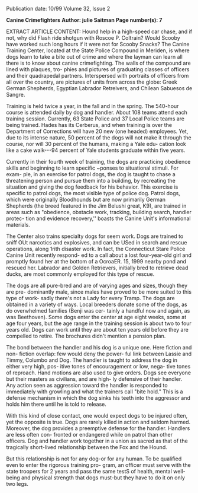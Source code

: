 Publication date: 10/99
Volume 32, Issue 2

**Canine Crimefighters**
**Author: julie Saitman**
**Page number(s): 7**

EXTRACT ARTICLE CONTENT:
Hound help in a high-speed car chase, and 
if not, why did Flash ride shotgun with 
Roscoe P. Coltrain? Would Scooby have 
worked such long hours if it were not for 
Scooby Snacks? The Canine Training 
Center, located at the State Police 
Compound in Meriden, is where dogs 
learn to take a bite out of crime and where 
the layman can learn all there is to know 
about canine crimefighting. The walls of 
the compound are lined with plaques, tro-
phies and pictures of graduating classes of 
officers and their quadrapedal partners. 
Interspersed with portraits of officers from 
all over the country, are pictures of units 
from across the globe: Greek German 
Shepherds, Egyptian Labrador Retreivers, 
and Chilean Sabuesos de Sangre. 

Training is held twice a year, in the fall 
and in the spring. The 540-hour course is 
attended daily by dog and handler. About 
108 teams attend each training session. 
Currently, 63 State Police and 37 Local 
Police teams are being trained. Hades has 
its Cerberus, and when training is over the 
Department of Corrections will have 20 
new (one headed) employees. Yet, due to its 
intense nature, 50 percent of the dogs will 
not make it through the course, nor will 30 
percent of the humans, making a Yale edu-
cation look like a cake walk---94 percent of 
Yale students graduate within five years. 

Currently in their fourth week of 
training, the dogs are practicing obedience 
skills and beginning to learn specific 
~ponses to situational stimuli. For exam-
ple, in an exercise for patrol dogs, the dog 
is taught to chase a threatening person and 
pursue them into a building, by recreating 
the situation and giving the dog feedback 
for his behavior. This exercise is specific to 
patrol dogs, the most visible type of police 
dog. Patrol dogs, which were originally 
Bloodhounds but are now primarily 
German Shepherds (the breed featured in 
the Jim Belushi great, K9), are trained in 
areas such as "obedience, obstacle work, 
tracking, building search, handler protec-
tion and evidence recovery,'' boasts the 
Canine Unit's informational materials. 

The Center also trains specialty dogs 
for seem work. Dogs are trained to sniff 
OUt narcotics and explosives, and can be 
USed in search and rescue operations, along 
1rith disaster work. In fact, the Connecticut 
Stare Police Canine Unit recently respond-
ed to a call about a lost four-year-old girl 
and promptly found her at the bottom of a 
OcroaER. 15, 1999 
nearby pond and rescued her. Labrador and 
Golden Retrievers, initially bred to retrieve 
dead ducks, are most commonly employed 
for this type of rescue. 

The dogs are all pure-bred and are of 
varying ages and sizes, though they are pre-
dominantly male, since males have proved 
to be more suited to this type of work-
sadly there's not a Lady for every Tramp. 
The dogs are obtained in a variety of ways. 
Local breeders donate some of the dogs, as 
do overwhelmed families (Benji was cer-
tainly a handful now and again, as was 
Beethoven). Some dogs enter the center at 
age eight weeks, some at age four years, but 
the age range in the training session is 
about two to four years old. Dogs can work 
until they are about ten years old before 
they are compelled to retire. The brochures 
didn't mention a pension plan. 

The bond between the handler and his 
dog is a unique one. Here fiction and non-
fiction overlap: few would deny the power-
ful link between Lassie and Timmy, 
Columbo and Dog. The handler is taught 
to address the dog in either very high, pos-
itive tones of encouragement or low, nega-
tive tones of reproach. Hand motions are 
also used to give orders. Dogs see everyone 
but their masters as civilians, and are high-
ly defensive of their handler. Any action 
seen as aggression toward the handler is 
responded to immediately with growling 
and what the trainers call "bite hold." This 
is a defense mechanism in which the dog 
sinks his teeth into the aggressor and holds 
him there until he is told to release. 

With this kind of close contact, one 
would expect dogs to be injured often, yet 
the opposite is true. Dogs are rarely killed 
in action and seldom harmed. Moreover, 
the dog provides a preemptive defense for 
the handler. Handlers are less often con-
fronted or endangered while on patrol than 
other officers. Dog and handler work 
together in a union as sacred as that of the 
tragically short-lived relationship between 
the Fox and the Hound. 

But this relationship is not for any 
dog-or for any human. To be qualified 
even to enter the rigorous training pro-
gram, an officer must serve with the state 
troopers for 2 years and pass the same testS 
of health, mental well-being and physical 
strength that dogs must-but they have to 
do it on only two legs.